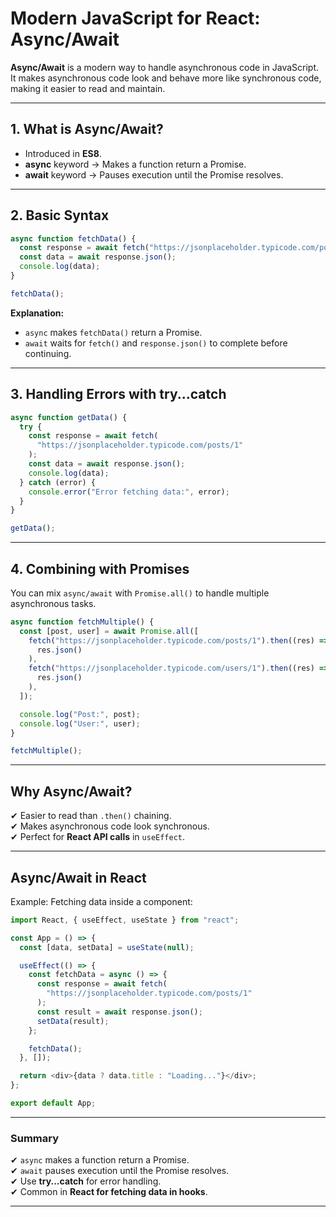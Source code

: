 # Modern JavaScript for React: Async/Await

**Async/Await** is a modern way to handle asynchronous code in JavaScript.  
It makes asynchronous code look and behave more like synchronous code, making it easier to read and maintain.

---

## **1. What is Async/Await?**

- Introduced in **ES8**.
- **async** keyword → Makes a function return a Promise.
- **await** keyword → Pauses execution until the Promise resolves.

---

## **2. Basic Syntax**

```javascript
async function fetchData() {
  const response = await fetch("https://jsonplaceholder.typicode.com/posts/1");
  const data = await response.json();
  console.log(data);
}

fetchData();
```

**Explanation:**

- `async` makes `fetchData()` return a Promise.
- `await` waits for `fetch()` and `response.json()` to complete before continuing.

---

## **3. Handling Errors with try...catch**

```javascript
async function getData() {
  try {
    const response = await fetch(
      "https://jsonplaceholder.typicode.com/posts/1"
    );
    const data = await response.json();
    console.log(data);
  } catch (error) {
    console.error("Error fetching data:", error);
  }
}

getData();
```

---

## **4. Combining with Promises**

You can mix `async/await` with `Promise.all()` to handle multiple asynchronous tasks.

```javascript
async function fetchMultiple() {
  const [post, user] = await Promise.all([
    fetch("https://jsonplaceholder.typicode.com/posts/1").then((res) =>
      res.json()
    ),
    fetch("https://jsonplaceholder.typicode.com/users/1").then((res) =>
      res.json()
    ),
  ]);

  console.log("Post:", post);
  console.log("User:", user);
}

fetchMultiple();
```

---

## **Why Async/Await?**

✔ Easier to read than `.then()` chaining.  
✔ Makes asynchronous code look synchronous.  
✔ Perfect for **React API calls** in `useEffect`.

---

## **Async/Await in React**

Example: Fetching data inside a component:

```javascript
import React, { useEffect, useState } from "react";

const App = () => {
  const [data, setData] = useState(null);

  useEffect(() => {
    const fetchData = async () => {
      const response = await fetch(
        "https://jsonplaceholder.typicode.com/posts/1"
      );
      const result = await response.json();
      setData(result);
    };

    fetchData();
  }, []);

  return <div>{data ? data.title : "Loading..."}</div>;
};

export default App;
```

---

### Summary

✔ `async` makes a function return a Promise.  
✔ `await` pauses execution until the Promise resolves.  
✔ Use **try...catch** for error handling.  
✔ Common in **React for fetching data in hooks**.

---
